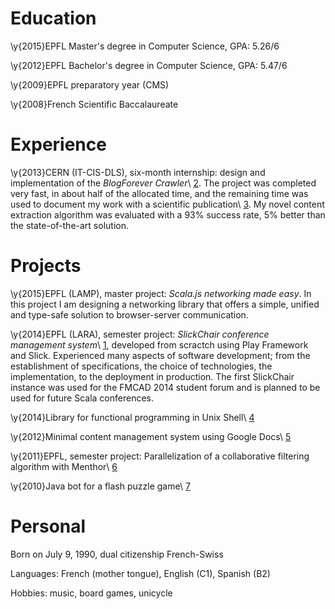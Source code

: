 # Education

\y{2015}EPFL Master's degree in Computer Science, GPA: 5.26/6

\y{2012}EPFL Bachelor's degree in Computer Science, GPA: 5.47/6

\y{2009}EPFL preparatory year (CMS)

\y{2008}French Scientific Baccalaureate


# Experience

\y{2013}CERN (IT-CIS-DLS), six-month internship: design and implementation of the *BlogForever Crawler*\ [2]. The project was completed very fast, in about half of the allocated time, and the remaining time was used to document my work with a scientific publication\ [3]. My novel content extraction algorithm was evaluated with a 93% success rate, 5% better than the state-of-the-art solution.


# Projects

\y{2015}EPFL (LAMP), master project: *Scala.js networking made easy*. In this project I am designing a networking library that offers a simple, unified and type-safe solution to browser-server communication.

\y{2014}EPFL (LARA), semester project: *SlickChair conference management system*\ [1], developed from scractch using Play Framework and Slick. Experienced many aspects of software development; from the establishment of specifications, the choice of technologies, the implementation, to the deployment in production. The first SlickChair instance was used for the FMCAD 2014 student forum and is planned to be used for future Scala conferences.

\y{2014}Library for functional programming in Unix Shell\ [4]

\y{2012}Minimal content management system using Google Docs\ [5]

\y{2011}EPFL, semester project: Parallelization of a collaborative filtering algorithm with Menthor\ [6]

\y{2010}Java bot for a flash puzzle game\ [7]


# Personal

Born on July 9, 1990, dual citizenship French-Swiss

Languages: French (mother tongue), English (C1), Spanish (B2)

Hobbies: music, board games, unicycle


[1]: https://github.com/SlickChair/SlickChair
[2]: https://github.com/BlogForever/crawler
[3]: https://olivierblanvillain.github.io/resume/46-blanvillain.pdf
[4]: https://github.com/OlivierBlanvillain/bourne-shell-list
[5]: https://code.google.com/p/google-cms/
[6]: https://github.com/OlivierBlanvillain/menthor/tree/recommender
[7]: https://code.google.com/p/hypercube-bot/
